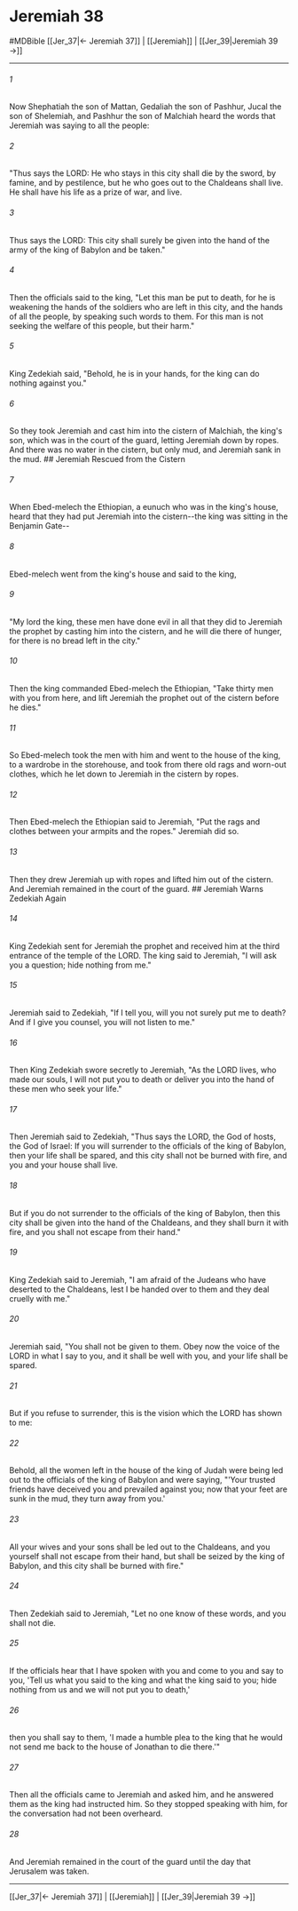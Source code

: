 # Jeremiah 38
#MDBible
[[Jer_37|← Jeremiah 37]] | [[Jeremiah]] | [[Jer_39|Jeremiah 39 →]]

***

###### 1 

Now Shephatiah the son of Mattan, Gedaliah the son of Pashhur, Jucal the son of Shelemiah, and Pashhur the son of Malchiah heard the words that Jeremiah was saying to all the people: 

###### 2 

"Thus says the LORD: He who stays in this city shall die by the sword, by famine, and by pestilence, but he who goes out to the Chaldeans shall live. He shall have his life as a prize of war, and live. 

###### 3 

Thus says the LORD: This city shall surely be given into the hand of the army of the king of Babylon and be taken." 

###### 4 

Then the officials said to the king, "Let this man be put to death, for he is weakening the hands of the soldiers who are left in this city, and the hands of all the people, by speaking such words to them. For this man is not seeking the welfare of this people, but their harm." 

###### 5 

King Zedekiah said, "Behold, he is in your hands, for the king can do nothing against you." 

###### 6 

So they took Jeremiah and cast him into the cistern of Malchiah, the king's son, which was in the court of the guard, letting Jeremiah down by ropes. And there was no water in the cistern, but only mud, and Jeremiah sank in the mud. ## Jeremiah Rescued from the Cistern 

###### 7 

When Ebed-melech the Ethiopian, a eunuch who was in the king's house, heard that they had put Jeremiah into the cistern--the king was sitting in the Benjamin Gate-- 

###### 8 

Ebed-melech went from the king's house and said to the king, 

###### 9 

"My lord the king, these men have done evil in all that they did to Jeremiah the prophet by casting him into the cistern, and he will die there of hunger, for there is no bread left in the city." 

###### 10 

Then the king commanded Ebed-melech the Ethiopian, "Take thirty men with you from here, and lift Jeremiah the prophet out of the cistern before he dies." 

###### 11 

So Ebed-melech took the men with him and went to the house of the king, to a wardrobe in the storehouse, and took from there old rags and worn-out clothes, which he let down to Jeremiah in the cistern by ropes. 

###### 12 

Then Ebed-melech the Ethiopian said to Jeremiah, "Put the rags and clothes between your armpits and the ropes." Jeremiah did so. 

###### 13 

Then they drew Jeremiah up with ropes and lifted him out of the cistern. And Jeremiah remained in the court of the guard. ## Jeremiah Warns Zedekiah Again 

###### 14 

King Zedekiah sent for Jeremiah the prophet and received him at the third entrance of the temple of the LORD. The king said to Jeremiah, "I will ask you a question; hide nothing from me." 

###### 15 

Jeremiah said to Zedekiah, "If I tell you, will you not surely put me to death? And if I give you counsel, you will not listen to me." 

###### 16 

Then King Zedekiah swore secretly to Jeremiah, "As the LORD lives, who made our souls, I will not put you to death or deliver you into the hand of these men who seek your life." 

###### 17 

Then Jeremiah said to Zedekiah, "Thus says the LORD, the God of hosts, the God of Israel: If you will surrender to the officials of the king of Babylon, then your life shall be spared, and this city shall not be burned with fire, and you and your house shall live. 

###### 18 

But if you do not surrender to the officials of the king of Babylon, then this city shall be given into the hand of the Chaldeans, and they shall burn it with fire, and you shall not escape from their hand." 

###### 19 

King Zedekiah said to Jeremiah, "I am afraid of the Judeans who have deserted to the Chaldeans, lest I be handed over to them and they deal cruelly with me." 

###### 20 

Jeremiah said, "You shall not be given to them. Obey now the voice of the LORD in what I say to you, and it shall be well with you, and your life shall be spared. 

###### 21 

But if you refuse to surrender, this is the vision which the LORD has shown to me: 

###### 22 

Behold, all the women left in the house of the king of Judah were being led out to the officials of the king of Babylon and were saying, "'Your trusted friends have deceived you and prevailed against you; now that your feet are sunk in the mud, they turn away from you.' 

###### 23 

All your wives and your sons shall be led out to the Chaldeans, and you yourself shall not escape from their hand, but shall be seized by the king of Babylon, and this city shall be burned with fire." 

###### 24 

Then Zedekiah said to Jeremiah, "Let no one know of these words, and you shall not die. 

###### 25 

If the officials hear that I have spoken with you and come to you and say to you, 'Tell us what you said to the king and what the king said to you; hide nothing from us and we will not put you to death,' 

###### 26 

then you shall say to them, 'I made a humble plea to the king that he would not send me back to the house of Jonathan to die there.'" 

###### 27 

Then all the officials came to Jeremiah and asked him, and he answered them as the king had instructed him. So they stopped speaking with him, for the conversation had not been overheard. 

###### 28 

And Jeremiah remained in the court of the guard until the day that Jerusalem was taken. 

***

[[Jer_37|← Jeremiah 37]] | [[Jeremiah]] | [[Jer_39|Jeremiah 39 →]]
